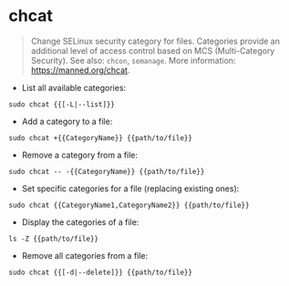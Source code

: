 # chcat

> Change SELinux security category for files.
> Categories provide an additional level of access control based on MCS (Multi-Category Security).
> See also: `chcon`, `semanage`.
> More information: <https://manned.org/chcat>.

- List all available categories:

`sudo chcat {{[-L|--list]}}`

- Add a category to a file:

`sudo chcat +{{CategoryName}} {{path/to/file}}`

- Remove a category from a file:

`sudo chcat -- -{{CategoryName}} {{path/to/file}}`

- Set specific categories for a file (replacing existing ones):

`sudo chcat {{CategoryName1,CategoryName2}} {{path/to/file}}`

- Display the categories of a file:

`ls -Z {{path/to/file}}`

- Remove all categories from a file:

`sudo chcat {{[-d|--delete]}} {{path/to/file}}`
